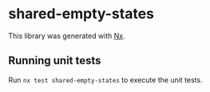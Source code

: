 # shared-empty-states

This library was generated with [Nx](https://nx.dev).

## Running unit tests

Run `nx test shared-empty-states` to execute the unit tests.
